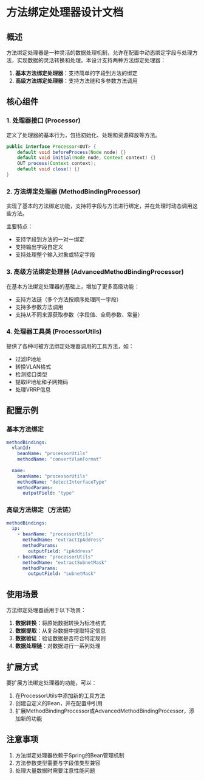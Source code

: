 # 方法绑定处理器设计文档

## 概述

方法绑定处理器是一种灵活的数据处理机制，允许在配置中动态绑定字段与处理方法，实现数据的灵活转换和处理。本设计支持两种方法绑定处理器：

1. **基本方法绑定处理器**：支持简单的字段到方法的绑定
2. **高级方法绑定处理器**：支持方法链和多参数方法调用

## 核心组件

### 1. 处理器接口 (Processor)

定义了处理器的基本行为，包括初始化、处理和资源释放等方法。

```java
public interface Processor<OUT> {
    default void beforeProcess(Node node) {}
    default void initial(Node node, Context context) {}
    OUT process(Context context);
    default void close() {}
}
```

### 2. 方法绑定处理器 (MethodBindingProcessor)

实现了基本的方法绑定功能，支持将字段与方法进行绑定，并在处理时动态调用这些方法。

主要特点：
- 支持字段到方法的一对一绑定
- 支持输出字段自定义
- 支持处理整个输入对象或特定字段

### 3. 高级方法绑定处理器 (AdvancedMethodBindingProcessor)

在基本方法绑定处理器的基础上，增加了更多高级功能：

- 支持方法链（多个方法按顺序处理同一字段）
- 支持多参数方法调用
- 支持从不同来源获取参数（字段值、全局参数、常量）

### 4. 处理器工具类 (ProcessorUtils)

提供了各种可被方法绑定处理器调用的工具方法，如：

- 过滤IP地址
- 转换VLAN格式
- 检测接口类型
- 提取IP地址和子网掩码
- 处理VRRP信息

## 配置示例

### 基本方法绑定

```yaml
methodBindings:
  vlanId:
    beanName: "processorUtils"
    methodName: "convertVlanFormat"
  
  name:
    beanName: "processorUtils"
    methodName: "detectInterfaceType"
    methodParams:
      outputField: "type"
```

### 高级方法绑定（方法链）

```yaml
methodBindings:
  ip:
    - beanName: "processorUtils"
      methodName: "extractIpAddress"
      methodParams:
        outputField: "ipAddress"
    - beanName: "processorUtils"
      methodName: "extractSubnetMask"
      methodParams:
        outputField: "subnetMask"
```

## 使用场景

方法绑定处理器适用于以下场景：

1. **数据转换**：将原始数据转换为标准格式
2. **数据提取**：从复杂数据中提取特定信息
3. **数据验证**：验证数据是否符合特定规则
4. **数据处理链**：对数据进行一系列处理

## 扩展方式

要扩展方法绑定处理器的功能，可以：

1. 在ProcessorUtils中添加新的工具方法
2. 创建自定义的Bean，并在配置中引用
3. 扩展MethodBindingProcessor或AdvancedMethodBindingProcessor，添加新的功能

## 注意事项

1. 方法绑定处理器依赖于Spring的Bean管理机制
2. 方法参数类型需要与字段值类型兼容
3. 处理大量数据时需要注意性能问题
